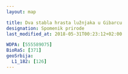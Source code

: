 ```yaml
---
layout: map

title: Dva stabla hrasta lužnjaka u Gibarcu
designation: Spomenik prirode
last_modified_at: 2018-05-31T00:23:12+02:00

WDPA: [555589075]
BioRaS: [371]
geoSrbija:
  L1_182: [126]
---
```


